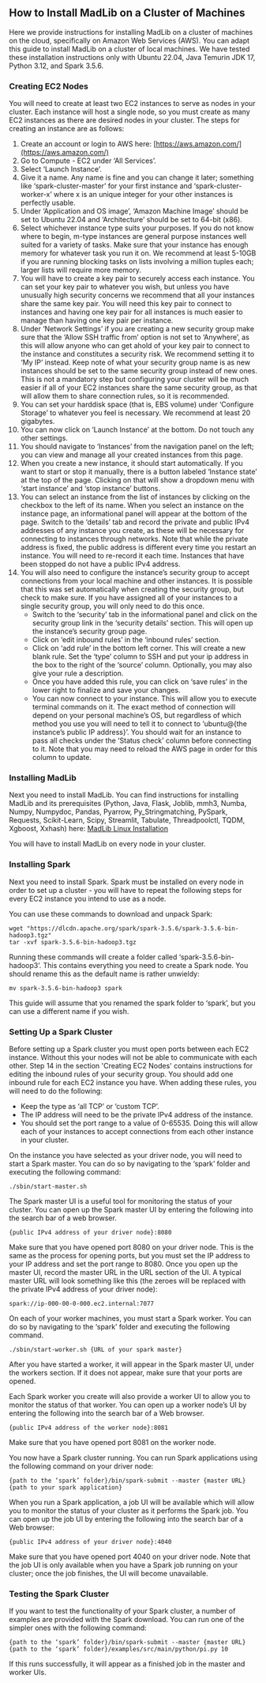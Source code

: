 ## How to Install MadLib on a Cluster of Machines

Here we provide instructions for installing MadLib on a cluster of machines on the cloud, specifically on Amazon Web Services (AWS). You can adapt this guide to install MadLib on a cluster of local machines. We have tested these installation instructions only with Ubuntu 22.04, Java Temurin JDK 17, Python 3.12, and Spark 3.5.6.

### Creating EC2 Nodes

You will need to create at least two EC2 instances to serve as nodes in your cluster. Each instance will host a single node, so you must create as many EC2 instances as there are desired nodes in your cluster. The steps for creating an instance are as follows:

1. Create an account or login to AWS here: [https://aws.amazon.com/](https://aws.amazon.com/)
2. Go to Compute - EC2 under ‘All Services’.
3. Select ‘Launch Instance’.
4. Give it a name. Any name is fine and you can change it later; something like ‘spark-cluster-master’ for your first instance and ‘spark-cluster-worker-x’ where x is an unique integer for your other instances is perfectly usable.
5. Under ‘Application and OS image’, ‘Amazon Machine Image’ should be set to Ubuntu 22.04 and ‘Architecture’ should be set to 64-bit (x86).
6. Select whichever instance type suits your purposes. If you do not know where to begin, m-type instances are general purpose instances well suited for a variety of tasks. Make sure that your instance has enough memory for whatever task you run it on. We recommend at least 5-10GB if you are running blocking tasks on lists involving a million tuples each; larger lists will require more memory.
7. You will have to create a key pair to securely access each instance. You can set your key pair to whatever you wish, but unless you have unusually high security concerns we recommend that all your instances share the same key pair. You will need this key pair to connect to instances and having one key pair for all instances is much easier to manage than having one key pair per instance.
9. Under ‘Network Settings’ if you are creating a new security group make sure that the ‘Allow SSH traffic from’ option is not set to ‘Anywhere’, as this will allow anyone who can get ahold of your key pair to connect to the instance and constitutes a security risk. We recommend setting it to ‘My IP’ instead. Keep note of what your security group name is as new instances should be set to the same security group instead of new ones. This is not a mandatory step but configuring your cluster will be much easier if all of your EC2 instances share the same security group, as that will allow them to share connection rules, so it is recommended.
10. You can set your harddisk space (that is, EBS volume) under ‘Configure Storage’ to whatever you feel is necessary. We recommend at least 20 gigabytes.
11. You can now click on ‘Launch Instance’ at the bottom. Do not touch any other settings.
12. You should navigate to ‘Instances’ from the navigation panel on the left; you can view and manage all your created instances from this page.
13. When you create a new instance, it should start automatically. If you want to start or stop it manually, there is a button labeled ‘Instance state’ at the top of the page. Clicking on that will show a dropdown menu with ‘start instance’ and ‘stop instance’ buttons.
14. You can select an instance from the list of instances by clicking on the checkbox to the left of its name. When you select an instance on the instance page, an informational panel will appear at the bottom of the page. Switch to the ‘details’ tab and record the private and public IPv4 addresses of any instance you create, as these will be necessary for connecting to instances through networks. Note that while the private address is fixed, the public address is different every time you restart an instance. You will need to re-record it each time. Instances that have been stopped do not have a public IPv4 address.
15. You will also need to configure the instance’s security group to accept connections from your local machine and other instances. It is possible that this was set automatically when creating the security group, but check to make sure. If you have assigned all of your instances to a single security group, you will only need to do this once.
    - Switch to the ‘security’ tab in the informational panel and click on the security group link in the ‘security details’ section. This will open up the instance’s security group page.
    - Click on ‘edit inbound rules’ in the ‘inbound rules’ section.
    - Click on ‘add rule’ in the bottom left corner. This will create a new blank rule. Set the ‘type’ column to SSH and put your ip address in the box to the right of the ‘source’ column. Optionally, you may also give your rule a description.
    - Once you have added this rule, you can click on ‘save rules’ in the lower right to finalize and save your changes.
    - You can now connect to your instance. This will allow you to execute terminal commands on it. The exact method of connection will depend on your personal machine’s OS, but regardless of which method you use you will need to tell it to connect to ‘ubuntu@{the instance’s public IP address}’. You should wait for an instance to pass all checks under the ‘Status check’ column before connecting to it. Note that you may need to reload the AWS page in order for this column to update.

### Installing MadLib

Next you need to install MadLib. You can find instructions for installing MadLib and its prerequisites (Python, Java, Flask, Joblib, mmh3, Numba, Numpy, Numpydoc, Pandas, Pyarrow, Py_Stringmatching, PySpark, Requests, Scikit-Learn, Scipy, Streamlit, Tabulate, Threadpoolctl, TQDM, Xgboost, Xxhash) here: [MadLib Linux Installation](https://github.com/MadMatcher/MadLib/blob/main/docs/installation-guides/install-linux-single-machine.md)

You will have to install MadLib on every node in your cluster.

### Installing Spark

Next you need to install Spark. Spark must be installed on every node in order to set up a cluster - you will have to repeat the following steps for every EC2 instance you intend to use as a node.

You can use these commands to download and unpack Spark:

    wget "https://dlcdn.apache.org/spark/spark-3.5.6/spark-3.5.6-bin-hadoop3.tgz"
    tar -xvf spark-3.5.6-bin-hadoop3.tgz

Running these commands will create a folder called ‘spark-3.5.6-bin-hadoop3’. This contains everything you need to create a Spark node. You should rename this as the default name is rather unwieldy:

    mv spark-3.5.6-bin-hadoop3 spark

This guide will assume that you renamed the spark folder to ‘spark’, but you can use a different name if you wish.

### Setting Up a Spark Cluster

Before setting up a Spark cluster you must open ports between each EC2 instance. Without this your nodes will not be able to communicate with each other. Step 14 in the section 'Creating EC2 Nodes' contains instructions for editing the inbound rules of your security group. You should add one inbound rule for each EC2 instance you have. When adding these rules, you will need to do the following:

- Keep the type as ‘all TCP’ or ‘custom TCP’.
- The IP address will need to be the private IPv4 address of the instance.
- You should set the port range to a value of 0-65535.
  Doing this will allow each of your instances to accept connections from each other instance in your cluster.

On the instance you have selected as your driver node, you will need to start a Spark master. You can do so by navigating to the ‘spark’ folder and executing the following command:

    ./sbin/start-master.sh

The Spark master UI is a useful tool for monitoring the status of your cluster. You can open up the Spark master UI by entering the following into the search bar of a web browser.

    {public IPv4 address of your driver node}:8080

Make sure that you have opened port 8080 on your driver node. This is the same as the process for opening ports, but you must set the IP address to your IP address and set the port range to 8080. Once you open up the master UI, record the master URL in the URL section of the UI. A typical master URL will look something like this (the zeroes will be replaced with the private IPv4 address of your driver node):

    spark://ip-000-00-0-000.ec2.internal:7077

On each of your worker machines, you must start a Spark worker. You can do so by navigating to the ‘spark’ folder and executing the following command.

    ./sbin/start-worker.sh {URL of your spark master}

After you have started a worker, it will appear in the Spark master UI, under the workers section. If it does not appear, make sure that your ports are opened.

Each Spark worker you create will also provide a worker UI to allow you to monitor the status of that worker. You can open up a worker node’s UI by entering the following into the search bar of a Web browser.

    {public IPv4 address of the worker node}:8081

Make sure that you have opened port 8081 on the worker node.

You now have a Spark cluster running. You can run Spark applications using the following command on your driver node:

    {path to the ‘spark’ folder}/bin/spark-submit --master {master URL} {path to your spark application}

When you run a Spark application, a job UI will be available which will allow you to monitor the status of your cluster as it performs the Spark job. You can open up the job UI by entering the following into the search bar of a Web browser:

    {public IPv4 address of your driver node}:4040

Make sure that you have opened port 4040 on your driver node. Note that the job UI is only available when you have a Spark job running on your cluster; once the job finishes, the UI will become unavailable.

### Testing the Spark Cluster

If you want to test the functionality of your Spark cluster, a number of examples are provided with the Spark download. You can run one of the simpler ones with the following command:

    {path to the ‘spark’ folder}/bin/spark-submit --master {master URL} {path to the ‘spark’ folder}/examples/src/main/python/pi.py 10

If this runs successfully, it will appear as a finished job in the master and worker UIs.
